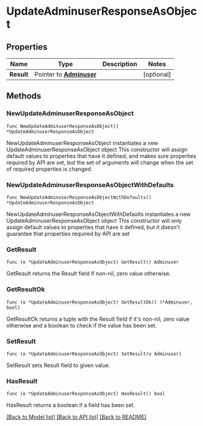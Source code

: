 # UpdateAdminuserResponseAsObject

## Properties

Name | Type | Description | Notes
------------ | ------------- | ------------- | -------------
**Result** | Pointer to [**Adminuser**](Adminuser.md) |  | [optional] 

## Methods

### NewUpdateAdminuserResponseAsObject

`func NewUpdateAdminuserResponseAsObject() *UpdateAdminuserResponseAsObject`

NewUpdateAdminuserResponseAsObject instantiates a new UpdateAdminuserResponseAsObject object
This constructor will assign default values to properties that have it defined,
and makes sure properties required by API are set, but the set of arguments
will change when the set of required properties is changed

### NewUpdateAdminuserResponseAsObjectWithDefaults

`func NewUpdateAdminuserResponseAsObjectWithDefaults() *UpdateAdminuserResponseAsObject`

NewUpdateAdminuserResponseAsObjectWithDefaults instantiates a new UpdateAdminuserResponseAsObject object
This constructor will only assign default values to properties that have it defined,
but it doesn't guarantee that properties required by API are set

### GetResult

`func (o *UpdateAdminuserResponseAsObject) GetResult() Adminuser`

GetResult returns the Result field if non-nil, zero value otherwise.

### GetResultOk

`func (o *UpdateAdminuserResponseAsObject) GetResultOk() (*Adminuser, bool)`

GetResultOk returns a tuple with the Result field if it's non-nil, zero value otherwise
and a boolean to check if the value has been set.

### SetResult

`func (o *UpdateAdminuserResponseAsObject) SetResult(v Adminuser)`

SetResult sets Result field to given value.

### HasResult

`func (o *UpdateAdminuserResponseAsObject) HasResult() bool`

HasResult returns a boolean if a field has been set.


[[Back to Model list]](../README.md#documentation-for-models) [[Back to API list]](../README.md#documentation-for-api-endpoints) [[Back to README]](../README.md)


